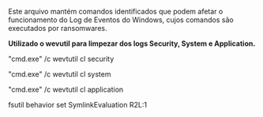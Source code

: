 Este arquivo mantém comandos identificados que podem afetar o funcionamento do Log de Eventos do Windows, cujos comandos são executados por ransomwares. 

**Utilizado o wevutil para limpezar dos logs Security, System e Application.**

"cmd.exe" /c wevtutil cl security

"cmd.exe" /c wevtutil cl system

"cmd.exe" /c wevtutil cl application

fsutil behavior set SymlinkEvaluation R2L:1
